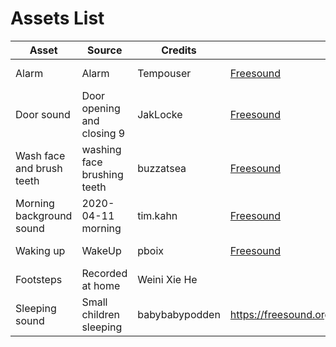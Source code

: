 # Assets List

| Asset  | Source | Credits | Link | License |
| ------------- | ------------- | ------------- | ------------- | ------------- |
| Alarm  |  Alarm | Tempouser | [Freesound](https://freesound.org/people/Tempouser/sounds/162851/)| CC BY-NC 3.0 |
| Door sound  | Door opening and closing 9 | JakLocke |[Freesound](https://freesound.org/people/JakLocke/sounds/261108/) | CC BY 4.0 |
| Wash face and brush teeth  | washing face brushing teeth | buzzatsea | [Freesound](https://freesound.org/people/buzzatsea/sounds/421332/) | CC0 1.0 |
| Morning background sound  | 2020-04-11 morning | tim.kahn | [Freesound](https://freesound.org/people/tim.kahn/sounds/522063/) | CC BY-NC 4.0 |
| Waking up | WakeUp | pboix | [Freesound](https://freesound.org/people/pboix/sounds/155308/) | CC BY 3.0 |
| Footsteps  | Recorded at home | Weini Xie He | | Own work |
| Sleeping sound | Small children sleeping | babybabypodden | https://freesound.org/people/babybabypodden/sounds/633217/ | CC BY 4.0 |
